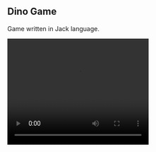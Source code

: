 Dino Game
---
Game written in Jack language.

<video src="./Dino.mp4" width="320" height="240" controls></video>
